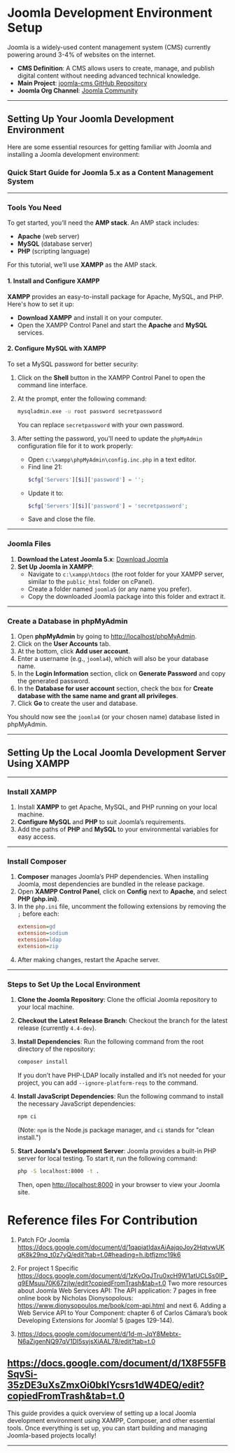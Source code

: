 # Joomla Development Environment Setup

Joomla is a widely-used content management system (CMS) currently powering around 3-4% of websites on the internet.

- **CMS Definition**: A CMS allows users to create, manage, and publish digital content without needing advanced technical knowledge.
- **Main Project**: [joomla-cms GitHub Repository](https://github.com/joomla/joomla-cms)
- **Joomla Org Channel**: [Joomla Community](https://joomlacommunity.cloud.mattermost.com/main/channels)

---

## Setting Up Your Joomla Development Environment

Here are some essential resources for getting familiar with Joomla and installing a Joomla development environment:

### Quick Start Guide for Joomla 5.x as a Content Management System

---

### Tools You Need

To get started, you’ll need the **AMP stack**. An AMP stack includes:

- **Apache** (web server)
- **MySQL** (database server)
- **PHP** (scripting language)

For this tutorial, we’ll use **XAMPP** as the AMP stack.

#### 1. Install and Configure XAMPP

**XAMPP** provides an easy-to-install package for Apache, MySQL, and PHP. Here's how to set it up:

- **Download XAMPP** and install it on your computer.
- Open the XAMPP Control Panel and start the **Apache** and **MySQL** services.

#### 2. Configure MySQL with XAMPP

To set a MySQL password for better security:

1. Click on the **Shell** button in the XAMPP Control Panel to open the command line interface.
2. At the prompt, enter the following command:
   ```bash
   mysqladmin.exe -u root password secretpassword
   ```
   You can replace `secretpassword` with your own password.

3. After setting the password, you'll need to update the `phpMyAdmin` configuration file for it to work properly:

   - Open `c:\xampp\phpMyAdmin\config.inc.php` in a text editor.
   - Find line 21:
     ```php
     $cfg['Servers'][$i]['password'] = '';
     ```
   - Update it to:
     ```php
     $cfg['Servers'][$i]['password'] = 'secretpassword';
     ```
   - Save and close the file.

---

### Joomla Files

1. **Download the Latest Joomla 5.x**: [Download Joomla](https://www.joomla.org)
2. **Set Up Joomla in XAMPP**:
   - Navigate to `c:\xampp\htdocs` (the root folder for your XAMPP server, similar to the `public_html` folder on cPanel).
   - Create a folder named `joomla5` (or any name you prefer).
   - Copy the downloaded Joomla package into this folder and extract it.

---

### Create a Database in phpMyAdmin

1. Open **phpMyAdmin** by going to [http://localhost/phpMyAdmin](http://localhost/phpMyAdmin).
2. Click on the **User Accounts** tab.
3. At the bottom, click **Add user account**.
4. Enter a username (e.g., `joomla4`), which will also be your database name.
5. In the **Login Information** section, click on **Generate Password** and copy the generated password.
6. In the **Database for user account** section, check the box for **Create database with the same name and grant all privileges**.
7. Click **Go** to create the user and database.

You should now see the `joomla4` (or your chosen name) database listed in phpMyAdmin.

---

## Setting Up the Local Joomla Development Server Using XAMPP

---

### Install XAMPP

1. Install **XAMPP** to get Apache, MySQL, and PHP running on your local machine.
2. **Configure MySQL** and **PHP** to suit Joomla’s requirements.
3. Add the paths of **PHP** and **MySQL** to your environmental variables for easy access.

---

### Install Composer

1. **Composer** manages Joomla’s PHP dependencies. When installing Joomla, most dependencies are bundled in the release package.
2. Open **XAMPP Control Panel**, click on **Config** next to **Apache**, and select **PHP (php.ini)**.
3. In the `php.ini` file, uncomment the following extensions by removing the `;` before each:
   ```ini
   extension=gd
   extension=sodium
   extension=ldap
   extension=zip
   ```
4. After making changes, restart the Apache server.

---

### Steps to Set Up the Local Environment

1. **Clone the Joomla Repository**:
   Clone the official Joomla repository to your local machine.
   
2. **Checkout the Latest Release Branch**:
   Checkout the branch for the latest release (currently `4.4-dev`).

3. **Install Dependencies**:
   Run the following command from the root directory of the repository:
   ```bash
   composer install
   ```
   If you don’t have PHP-LDAP locally installed and it’s not needed for your project, you can add `--ignore-platform-reqs` to the command.

4. **Install JavaScript Dependencies**:
   Run the following command to install the necessary JavaScript dependencies:
   ```bash
   npm ci
   ```
   (Note: `npm` is the Node.js package manager, and `ci` stands for "clean install.")

5. **Start Joomla's Development Server**:
   Joomla provides a built-in PHP server for local testing. To start it, run the following command:
   ```bash
   php -S localhost:8000 -t .
   ```
   Then, open [http://localhost:8000](http://localhost:8000) in your browser to view your Joomla site.

# Reference files For Contribution
1. Patch FOr Joomla https://docs.google.com/document/d/1qapiatIdaxAiAajqoJoy2HqtvwUKqK8k29nq_t0z7yQ/edit?tab=t.0#heading=h.ibtfjzmc19k6

2. For project 1 Specific https://docs.google.com/document/d/1zKvOqJTru0xcH9W1atUCLSs0IP_q9EMsuu70K67zjIw/edit?copiedFromTrash&tab=t.0
Two more resources about Joomla Web Services API:
The API application: 7 pages in free online book by Nicholas Dionysopolous: https://www.dionysopoulos.me/book/com-api.html and next 6.
Adding a Web Service API to Your Component: chapter 6 of Carlos Cámara’s book Developing Extensions for Joomla! 5 (pages 129-144).

2. https://docs.google.com/document/d/1d-m-JqY8Mebtx-N6aZjgenNQ97qV1DI5syjsXiAAL78/edit?tab=t.0

https://docs.google.com/document/d/1X8F55FBSqvSi-35zDE3uXsZmxOi0bkIYcsrs1dW4DEQ/edit?copiedFromTrash&tab=t.0
---

This guide provides a quick overview of setting up a local Joomla development environment using XAMPP, Composer, and other essential tools. Once everything is set up, you can start building and managing Joomla-based projects locally!

---

